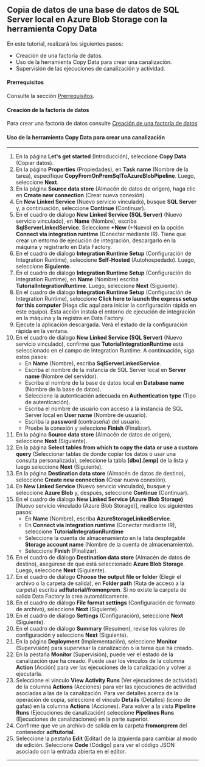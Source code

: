 

## Copia de datos de una base de datos de SQL Server local en Azure Blob Storage con la herramienta Copy Data





En este tutorial, realizará los siguientes pasos:

- Creación de una factoría de datos.
- Uso de la herramienta Copy Data para crear una canalización.
- Supervisión de las ejecuciones de canalización y actividad.



#### Prerrequisitos

Consulte la sección [Prerrequisitos](Prerrequisitos.md).



#### Creación de la factoría de datos

Para crear una factoría de datos consulte [Creación de una factoría de datos](Creaci%C3%B3n%20de%20una%20factor%C3%ADa%20de%20datos.md)



#### Uso de la herramienta Copy Data para crear una canalización

------

1. En la página **Let's get started** (Introducción), seleccione **Copy Data** (Copiar datos).
2. En la página **Properties** (Propiedades), en **Task name** (Nombre de la tarea), especifique **CopyFromOnPremSqlToAzureBlobPipeline**. Luego, seleccione **Next**.
3. En la página **Source data store** (Almacén de datos de origen), haga clic en **Create new connection** (Crear nueva conexión).
4. En **New Linked Service** (Nuevo servicio vinculado), busque **SQL Server** y, a continuación, seleccione  **Continue** (Continuar).
5. En el cuadro de diálogo **New Linked Service (SQL Server)** (Nuevo servicio vinculado), en **Name** (Nombre), escriba **SqlServerLinkedService**. Seleccione **+New** (+Nuevo) en la opción **Connect via integration runtime** (Conectar mediante IR). Tiene que crear un entorno de ejecución de integración, descargarlo en la máquina y registrarlo en Data Factory.
6. En el cuadro de diálogo **Integration Runtime Setup** (Configuración de Integration Runtime), seleccione **Self-Hosted** (Autohospedado). Luego, seleccione **Siguiente**.
7. En el cuadro de diálogo **Integration Runtime Setup** (Configuración de Integration Runtime), en **Name** (Nombre) escriba **TutorialIntegrationRuntime**. Luego, seleccione **Next** (Siguiente).
8. En el cuadro de diálogo **Integration Runtime Setup** (Configuración de Integration Runtime), seleccione **Click here to launch the express setup for this computer** (Haga clic aquí para iniciar la configuración rápida en este equipo). Esta acción instala el entorno de ejecución de integración en la máquina y la registra en Data Factory.
9. Ejecute la aplicación descargada. Verá el estado de la configuración rápida en la ventana.
10. En el cuadro de diálogo **New Linked Service (SQL Server)** (Nuevo servicio vinculado), confirme que **TutorialIntegrationRuntime** está seleccionado en el campo de Integration Runtime. A continuación, siga estos pasos:
    - En **Name** (Nombre), escriba **SqlServerLinkedService**.
    - Escriba el nombre de la instancia de SQL Server local en **Server name** (Nombre del servidor).
    - Escriba el nombre de la base de datos local en **Database name** (Nombre de la base de datos).
    - Seleccione la autenticación adecuada en **Authentication type** (Tipo de autenticación).
    - Escriba el nombre de usuario con acceso a la instancia de SQL Server local en **User name** (Nombre de usuario).
    - Escriba la **password** (contraseña) del usuario.
    - Pruebe la conexión y seleccione **Finish** (Finalizar).
11. En la página **Source data store** (Almacén de datos de origen), seleccione **Next** (Siguiente).
12. En la página **Select tables from which to copy the data or use a custom query** (Seleccionar tablas de donde copiar los datos o usar una consulta personalizada), seleccione la tabla **[dbo].[emp]** de la lista y luego seleccione **Next** (Siguiente).
13. En la página **Destination data store** (Almacén de datos de destino), seleccione **Create new connection** (Crear nueva conexión).
14. En **New Linked Service** (Nuevo servicio vinculado), busque y seleccione **Azure Blob** y, después, seleccione **Continue** (Continuar).
15. En el cuadro de diálogo **New Linked Service (Azure Blob Storage)** [Nuevo servicio vinculado (Azure Blob Storage)], realice los siguientes pasos:
    - En **Name** (Nombre), escriba **AzureStorageLinkedService**.
    - En **Connect via integration runtime** (Conectar mediante IR), seleccione **TutorialIntegrationRuntime**
    - Seleccione la cuenta de almacenamiento en la lista desplegable **Storage account name** (Nombre de la cuenta de almacenamiento).
    - Seleccione **Finish** (Finalizar).
16. En el cuadro de diálogo **Destination data store** (Almacén de datos de destino), asegúrese de que está seleccionado **Azure Blob Storage**. Luego, seleccione **Next** (Siguiente).
17. En el cuadro de diálogo **Choose the output file or folder** (Elegir el archivo o la carpeta de salida), en **Folder path** (Ruta de acceso a la carpeta) escriba **adftutorial/fromonprem**. Si no existe la carpeta de salida Data Factory la crea automáticamente.
18. En el cuadro de diálogo **File format settings** (Configuración de formato de archivo), seleccione **Next** (Siguiente).
19. En el cuadro de diálogo **Settings** (Configuración), seleccione **Next** (Siguiente).
20. En el cuadro de diálogo **Summary** (Resumen), revise los valores de configuración y seleccione **Next** (Siguiente).
21. En la página **Deployment** (Implementación), seleccione **Monitor** (Supervisión) para supervisar la canalización o la tarea que ha creado.
22. En la pestaña **Monitor** (Supervisión), puede ver el estado de la canalización que ha creado. Puede usar los vínculos de la columna **Action** (Acción) para ver las ejecuciones de la canalización y volver a ejecutarla.
23. Seleccione el vínculo **View Activity Runs** (Ver ejecuciones de actividad) de la columna **Actions** (Acciones) para ver las ejecuciones de actividad asociadas a las de la canalización. Para ver detalles acerca de la operación de copia, seleccione el vínculo **Details** (Detalles) (icono de gafas) en la columna **Actions** (Acciones). Para volver a la vista **Pipeline Runs** (Ejecuciones de canalización) seleccione **Pipelines Runs** (Ejecuciones de canalizaciones) en la parte superior.
24. Confirme que ve un archivo de salida en la carpeta **fromonprem** del contenedor **adftutorial**.
25. Seleccione la pestaña **Edit** (Editar) de la izquierda para cambiar al modo de edición. Seleccione **Code** (Código) para ver el código JSON asociado con la entrada abierta en el editor.

------



